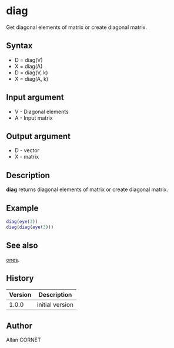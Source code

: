 

# diag

Get diagonal elements of matrix or create diagonal matrix.

## Syntax

- D = diag(V)
- X = diag(A)
- D = diag(V, k)
- X = diag(A, k)

## Input argument

 - V - Diagonal elements
 - A - Input matrix

## Output argument

 - D - vector
 - X - matrix

## Description


  <p><b>diag</b> returns diagonal elements of matrix or create diagonal matrix.</p>


## Example

```matlab
diag(eye(3))
diag(diag(eye(3)))
```

## See also

[ones](ones.md).
## History

|Version|Description|
|------|------|
|1.0.0|initial version|


## Author

Allan CORNET



